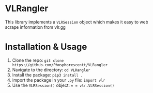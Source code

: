 # VLRangler

This library implements a `VLRSession` object which makes it easy to web scrape information from vlr.gg

# Installation & Usage
1. Clone the repo: `git clone https://github.com/Phosphorescentt/VLRangler`
2. Navigate to the directory: `cd VLRangler`
3. Install the package: `pip3 install .`
4. Import the package in your `.py` file: `import vlr`
5. Use the `VLRSession()` object: `v = vlr.VLRSession()`

